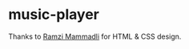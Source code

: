# music-player

Thanks to [Ramzi Mammadli](https://github.com/RamziMammadli) for HTML & CSS design.
